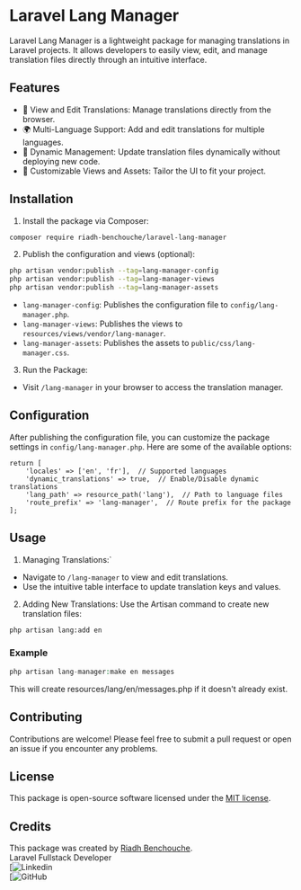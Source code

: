 # Laravel Lang Manager

Laravel Lang Manager is a lightweight package for managing translations in Laravel projects. It allows developers to
easily view, edit, and manage translation files directly through an intuitive interface.

## Features

- 📂 View and Edit Translations: Manage translations directly from the browser.
- 🌍 Multi-Language Support: Add and edit translations for multiple languages.
- 🚀 Dynamic Management: Update translation files dynamically without deploying new code.
- 🎨 Customizable Views and Assets: Tailor the UI to fit your project.

## Installation

1. Install the package via Composer:

```bash
composer require riadh-benchouche/laravel-lang-manager
```

2. Publish the configuration and views (optional):

```bash
php artisan vendor:publish --tag=lang-manager-config
php artisan vendor:publish --tag=lang-manager-views
php artisan vendor:publish --tag=lang-manager-assets
```

- `lang-manager-config`: Publishes the configuration file to `config/lang-manager.php`.
- `lang-manager-views`: Publishes the views to `resources/views/vendor/lang-manager`.
- `lang-manager-assets`: Publishes the assets to `public/css/lang-manager.css`.

3. Run the Package:

- Visit `/lang-manager` in your browser to access the translation manager.

## Configuration

After publishing the configuration file, you can customize the package settings in `config/lang-manager.php`. Here are
some of the available options:

```
return [
    'locales' => ['en', 'fr'],  // Supported languages
    'dynamic_translations' => true,  // Enable/Disable dynamic translations
    'lang_path' => resource_path('lang'),  // Path to language files
    'route_prefix' => 'lang-manager',  // Route prefix for the package
];
```

## Usage

1. Managing Translations:`

- Navigate to `/lang-manager` to view and edit translations.
- Use the intuitive table interface to update translation keys and values.

2. Adding New Translations:
   Use the Artisan command to create new translation files:

```bash
php artisan lang:add en
```

### Example

```php
php artisan lang-manager:make en messages
```

This will create resources/lang/en/messages.php if it doesn't already exist.

## Contributing

Contributions are welcome! Please feel free to submit a pull request or open an issue if you encounter any problems.

## License

This package is open-source software licensed under the [MIT license](https://opensource.org/licenses/MIT).

## Credits

This package was created by [Riadh Benchouche](https://riadhben.com).
<br>
Laravel Fullstack Developer
<br>
[![Linkedin](https://www.linkedin.com/in/riadh-benchouche/)
<br>
[![GitHub](https://www.github.com/riadh-benchouche)












